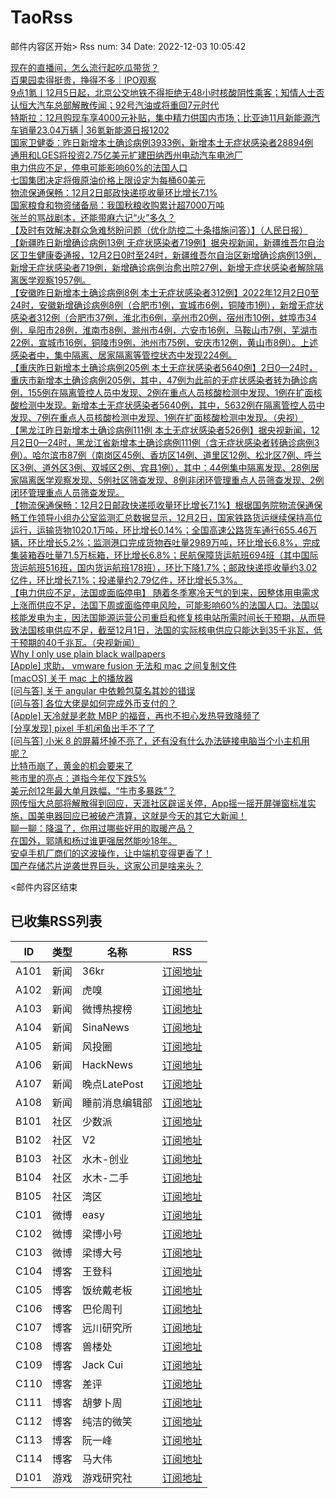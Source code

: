 # TaoRss

邮件内容区开始>
Rss num: 34  Date: 2022-12-03 10:05:42 <br/>

<a href='https://36kr.com/p/2025742841851145?f=rss'>现在的直播间，怎么流行起吃瓜带货？</a><br/>
<a href='https://36kr.com/p/2026761818516489?f=rss'>百果园卖得挺贵，挣得不多｜IPO观察</a><br/>
<a href='https://36kr.com/p/2026899226749953?f=rss'>9点1氪丨12月5日起，北京公交地铁不得拒绝无48小时核酸阴性乘客；知情人士否认恒大汽车总部解散传闻；92号汽油或将重回7元时代</a><br/>
<a href='https://36kr.com/p/2026742476107012?f=rss'>特斯拉：12月购现车享4000元补贴，集中精力供国内市场；比亚迪11月新能源汽车销量23.04万辆 | 36氪新能源日报1202</a><br/>
<a href='https://36kr.com/newsflashes/2027666685193475?f=rss'>国家卫健委：昨日新增本土确诊病例3933例，新增本土无症状感染者28894例</a><br/>
<a href='https://36kr.com/newsflashes/2027665982074121?f=rss'>通用和LGES将投资2.75亿美元扩建田纳西州电动汽车电池厂</a><br/>
<a href='https://36kr.com/newsflashes/2027665151061251?f=rss'>电力供应不足，停电可能影响60%的法国人口</a><br/>
<a href='https://36kr.com/newsflashes/2027664184077570?f=rss'>七国集团决定将俄原油价格上限设定为每桶60美元</a><br/>
<a href='https://36kr.com/newsflashes/2027663392271619?f=rss'>物流保通保畅：12月2日邮政快递揽收量环比增长7.1%</a><br/>
<a href='https://36kr.com/newsflashes/2027662323281159?f=rss'>国家粮食和物资储备局：我国秋粮收购累计超7000万吨</a><br/>
<a href='http://www.huxiu.com/article/730296.html?f=wangzhan'>张兰的骂战剧本，还能带麻六记“火”多久？</a><br/>
<a href='https://finance.sina.cn/7x24/2022-12-03/detail-imqmmthc6881765.d.html'>【及时有效解决群众急难愁盼问题（优化防控二十条措施问答）】（人民日报）</a><br/>
<a href='https://finance.sina.cn/7x24/2022-12-03/detail-imqqsmrp8424561.d.html'>【新疆昨日新增确诊病例13例 无症状感染者719例】据央视新闻，新疆维吾尔自治区卫生健康委通报，12月2日0时至24时，新疆维吾尔自治区新增确诊病例13例，新增无症状感染者719例，新增确诊病例治愈出院27例，新增无症状感染者解除隔离医学观察1957例。</a><br/>
<a href='https://finance.sina.cn/7x24/2022-12-03/detail-imqqsmrp8423947.d.html'>【安徽昨日新增本土确诊病例8例 本土无症状感染者312例】2022年12月2日0至24时，安徽新增确诊病例8例（合肥市1例，宣城市6例，铜陵市1例），新增无症状感染者312例（合肥市37例，淮北市6例，亳州市20例，宿州市10例，蚌埠市34例，阜阳市28例，淮南市8例，滁州市4例，六安市16例，马鞍山市7例，芜湖市22例，宣城市16例，铜陵市9例，池州市75例，安庆市12例，黄山市8例）。上述感染者中，集中隔离、居家隔离等管控状态中发现224例。</a><br/>
<a href='https://finance.sina.cn/7x24/2022-12-03/detail-imqmmthc6879185.d.html'>【重庆昨日新增本土确诊病例205例 本土无症状感染者5640例】2日0—24时，重庆市新增本土确诊病例205例，其中，47例为此前的无症状感染者转为确诊病例，155例在隔离管控人员中发现、2例在重点人员核酸检测中发现、1例在扩面核酸检测中发现。新增本土无症状感染者5640例，其中，5632例在隔离管控人员中发现、7例在重点人员核酸检测中发现、1例在扩面核酸检测中发现。（央视）</a><br/>
<a href='https://finance.sina.cn/7x24/2022-12-03/detail-imqmmthc6879136.d.html'>【黑龙江昨日新增本土确诊病例111例 本土无症状感染者526例】据央视新闻，12月2日0—24时，黑龙江省新增本土确诊病例111例（含无症状感染者转确诊病例3例）。哈尔滨市87例（南岗区45例、香坊区14例、道里区12例、松北区7例、呼兰区3例、道外区3例、双城区2例、宾县1例），其中：44例集中隔离发现、28例居家隔离医学观察发现、5例社区筛查发现、8例非闭环管理重点人员筛查发现、2例闭环管理重点人员筛查发现。</a><br/>
<a href='https://finance.sina.cn/7x24/2022-12-03/detail-imqqsmrp8422576.d.html'>【物流保通保畅：12月2日邮政快递揽收量环比增长7.1%】根据国务院物流保通保畅工作领导小组办公室监测汇总数据显示，12月2日，国家铁路货运继续保持高位运行，运输货物1020.1万吨，环比增长0.14%；全国高速公路货车通行655.46万辆，环比增长5.2%；监测港口完成货物吞吐量2989万吨，环比增长6.8%，完成集装箱吞吐量71.5万标箱，环比增长6.8%；民航保障货运航班694班（其中国际货运航班516班，国内货运航班178班），环比下降1.7%；邮政快递揽收量约3.02亿件，环比增长7.1%；投递量约2.79亿件，环比增长5.3%。</a><br/>
<a href='https://finance.sina.cn/7x24/2022-12-03/detail-imqmmthc6878512.d.html'>【电力供应不足，法国或面临停电】 随着冬季寒冷天气的到来，因整体用电需求上涨而供应不足，法国下周或面临停电风险，可能影响60%的法国人口。法国以核能发电为主，因法国能源运营公司重启和修复核电站所需时间长于预期，从而导致法国核电供应不足，截至12月1日，法国的实际核电供应只能达到35千兆瓦，低于预期的40千兆瓦。（央视新闻）</a><br/>
<a href='https://tiramisu.bearblog.dev/your-desktop-is-not-a-destination/'>Why I only use plain black wallpapers</a><br/>
<a href='https://www.v2ex.com/t/899757#reply4'>[Apple] 求助， vmware fusion 无法和 mac 之间复制文件</a><br/>
<a href='https://www.v2ex.com/t/899756#reply0'>[macOS] 关于 mac 上的播放器</a><br/>
<a href='https://www.v2ex.com/t/899755#reply2'>[问与答] 关于 angular 中依赖包莫名其妙的错误</a><br/>
<a href='https://www.v2ex.com/t/899754#reply0'>[问与答] 各位大佬是如何完成外币支付的？</a><br/>
<a href='https://www.v2ex.com/t/899753#reply3'>[Apple] 天冷就是老款 MBP 的福音，再也不担心发热导致降频了</a><br/>
<a href='https://www.v2ex.com/t/899752#reply6'>[分享发现] pixel 手机闲鱼出手不了了</a><br/>
<a href='https://www.v2ex.com/t/899751#reply2'>[问与答] 小米 8 的屏幕坏掉不亮了，还有没有什么办法链接电脑当个小主机用呢？</a><br/>
<a href='https://mp.weixin.qq.com/s/k70S9ZWdCZwzG8YUy0oE0A'>比特币崩了，黄金的机会要来了</a><br/>
<a href='https://mp.weixin.qq.com/s/hUv4U_XeMRfnE1IOhjcY1w'>熊市里的亮点：道指今年仅下跌5%</a><br/>
<a href='https://mp.weixin.qq.com/s/kVA39xj91D1PKBbeKr-YZA'>美元创12年最大单月跌幅，“牛市多暴跌”？</a><br/>
<a href='https://mp.weixin.qq.com/s/BthjojOEq_MwEYgSIbXOsQ'>网传恒大总部将解散得到回应，天涯社区辟谣关停，App摇一摇开屏弹窗标准实施，国美电器回应已被破产清算，这就是今天的其它大新闻！</a><br/>
<a href='https://mp.weixin.qq.com/s/2JjqQg-mnQbHcB9MIdjZ5g'>聊一聊：降温了，你用过哪些好用的取暖产品？</a><br/>
<a href='https://mp.weixin.qq.com/s/dcD_VFyjH1Kte636O_toLA'>在国外，郭靖和杨过谁更强居然能吵18年。</a><br/>
<a href='https://mp.weixin.qq.com/s/J_68xcmDWxBipHrV0g1kSg'>安卓手机厂商们的这波操作，让中端机变得更香了！</a><br/>
<a href='https://mp.weixin.qq.com/s/-ojeJr7WZ5J_rlMJN4PyZw'>国产存储芯片逆袭世界巨头，这家公司是啥来头？</a><br/>


<邮件内容区结束

## 已收集RSS列表

| ID | 类型 | 名称  | RSS  |
| -- | -- | -- | -- | 
| A101  | 新闻 | 36kr | [订阅地址](https://www.36kr.com/feed) |
| A102  | 新闻 | 虎嗅 | [订阅地址](https://www.huxiu.com/rss/0.xml) |
| A103  | 新闻 | 微博热搜榜 | [订阅地址](https://rsshub.app/weibo/search/hot) |
| A104  | 新闻 | SinaNews | [订阅地址](https://sina-news.vercel.app/rss.xml) |
| A105  | 新闻 | 风投圈 | [订阅地址](https://crazy.capital/feed) |
| A106  | 新闻 | HackNews | [订阅地址](https://news.ycombinator.com/rss) |
| A107  | 新闻 | 晚点LatePost | [订阅地址](https://api.feeddd.org/feeds/6121d8a451e2511a8279faaf) |
| A108  | 新闻 | 睡前消息编辑部 | [订阅地址](https://api.feeddd.org/feeds/612320c451e2511a827a11d6) |
| B101  | 社区 | 少数派 | [订阅地址](https://sspai.com/feed) |
| B102  | 社区 | V2  | [订阅地址](http://www.v2ex.com/index.xml) |
| B103  | 社区 | 水木-创业  | [订阅地址](https://www.mysmth.net/nForum/rss/board-Entrepreneur) |
| B104  | 社区 | 水木-二手 | [订阅地址](https://www.mysmth.net/nForum/rss/board-SecondMarket) |
| B105  | 社区 | 湾区 | [订阅地址](https://wanqu.co/feed/) |
| C101  | 微博 | easy | [订阅地址](https://rsshub.app/weibo/user/1088413295) |
| C102  | 微博 | 梁博小号 | [订阅地址](https://rsshub.app/weibo/user/2131170823) |
| C103  | 微博 | 梁博大号 | [订阅地址](https://rsshub.app/weibo/user/1497035431) |
| C104  | 博客 | 王登科 | [订阅地址](https://greatdk.com/feed) |
| C105  | 博客 | 饭统戴老板 | [订阅地址](https://api.feeddd.org/feeds/6131b9e01269c358aa0df19e) |
| C106  | 博客 | 巴伦周刊 | [订阅地址](https://api.feeddd.org/feeds/6131b5301269c358aa0dec2e) |
| C107  | 博客 | 远川研究所 | [订阅地址](https://api.feeddd.org/feeds/616102e99b888e41f5cb64fb) |
| C108  | 博客 | 兽楼处 | [订阅地址](https://api.feeddd.org/feeds/6131e1421269c358aa0e1b6b) |
| C109  | 博客 | Jack Cui | [订阅地址](https://api.feeddd.org/feeds/613381f91269c358aa0eabc9) |
| C110  | 博客 | 差评 | [订阅地址](https://api.feeddd.org/feeds/6110783449ef7514d0b91ae1) |
| C111  | 博客 | 胡萝卜周 | [订阅地址](https://api.feeddd.org/feeds/613381f91269c358aa0eab79) |
| C112  | 博客 | 纯洁的微笑 | [订阅地址](http://www.ityouknow.com/feed.xml) |
| C113  | 博客 | 阮一峰 | [订阅地址](https://feeds.feedburner.com/ruanyifeng) |
| C114  | 博客 | 马大伟 | [订阅地址](https://www.bmpi.dev/index.xml) |
| D101  | 游戏 | 游戏研究社 | [订阅地址](https://api.feeddd.org/feeds/612328f851e2511a827a171f) |






